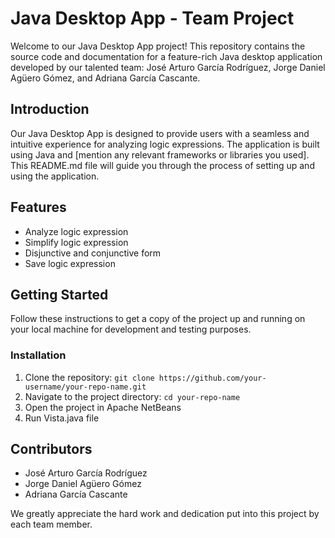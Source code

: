 # Java Desktop App - Team Project

Welcome to our Java Desktop App project! This repository contains the source code and documentation for a feature-rich Java desktop application developed by our talented team: José Arturo García Rodríguez, Jorge Daniel Agüero Gómez, and Adriana García Cascante.

## Introduction

Our Java Desktop App is designed to provide users with a seamless and intuitive experience for analyzing logic expressions. The application is built using Java and [mention any relevant frameworks or libraries you used]. This README.md file will guide you through the process of setting up and using the application.

## Features

- Analyze logic expression
- Simplify logic expression
- Disjunctive and conjunctive form
- Save logic expression

## Getting Started

Follow these instructions to get a copy of the project up and running on your local machine for development and testing purposes.

### Installation

1. Clone the repository: `git clone https://github.com/your-username/your-repo-name.git`
2. Navigate to the project directory: `cd your-repo-name`
3. Open the project in Apache NetBeans
4. Run Vista.java file

## Contributors

- José Arturo García Rodríguez
- Jorge Daniel Agüero Gómez
- Adriana García Cascante

We greatly appreciate the hard work and dedication put into this project by each team member.
